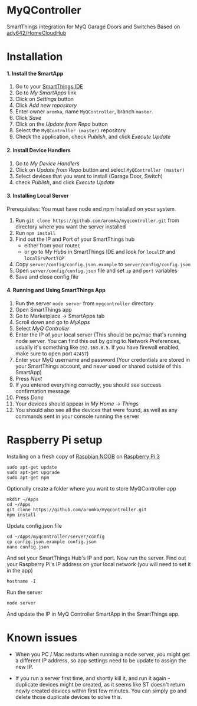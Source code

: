 # MyQController

SmartThings integration for MyQ Garage Doors and Switches
Based on [ady642/HomeCloudHub](https://github.com/ady624/HomeCloudHub)

# Installation

#### 1. Install the SmartApp

 1. Go to your [SmartThings IDE](https://graph.api.smartthings.com/login/auth)
 1. Go to *My SmartApps* link 
 1. Click on *Settings* button 
 1. Click *Add new repository*
 1. Enter owner `aromka`, name `MyQController`, branch `master`. 
 1. Click *Save*
 1. Click on the *Update from Repo* button 
 1. Select the `MyQController (master)` repository
 1. Check the application, check *Publish*, and click *Execute Update*
 
#### 2. Install Device Handlers
 
 1. Go to *My Device Handlers*
 1. Click on *Update from Repo* button and select `MyQController (master)`
 1. Select devices that you want to install (Garage Door, Switch)
 1. check *Publish*, and click *Execute Update*

#### 3. Installing Local Server

Prerequisites: You must have node and npm installed on your system.

 1. Run `git clone https://github.com/aromka/myqcontroller.git` from directory where you want the server installed
 1. Run `npm install`
 1. Find out the IP and Port of your SmartThings hub 
    - either from your router, 
    - or go to *My Hubs* in SmartThings IDE and look for `localIP` and `localSrvPortTCP`
 1. Copy `server/config/config.json.example` to `server/config/config.json` 
 1. Open `server/config/config.json` file and set `ip` and `port` variables
 1. Save and close config file

#### 4. Running and Using SmartThings App

 1. Run the server `node server` from `myqcontroller` directory
 1. Open SmartThings app
 1. Go to Marketplace -> SmartApps tab
 1. Scroll down and go to *MyApps*
 1. Select *MyQ Controller*
 1. Enter the IP of your local server 
    (This should be pc/mac that's running node server. You can find this out by going to Network Preferences, usually it's something like `192.168.0.5`. If you have firewall enabled, make sure to open port `42457`)
 1. Enter your MyQ username and password 
    (Your credentials are stored in your SmartThings account, and never used or shared outside of this SmartApp)
 1. Press *Next*
 1. If you entered everything correctly, you should see success confirmation message
 1. Press *Done*
 1. Your devices should appear in *My Home* -> *Things*
 1. You should also see all the devices that were found, as well as any commands sent in your console running the server
    
    
# Raspberry Pi setup

Installing on a fresh copy of [Raspbian NOOB](https://www.raspberrypi.org/downloads/noobs/) on [Raspberry Pi 3](https://www.amazon.com/gp/product/B01CD5VC92/ref=as_li_tl?ie=UTF8&camp=1789&creative=9325&creativeASIN=B01CD5VC92&linkCode=as2&tag=aromka-20&linkId=ae74c6aa2ea4a794b8662d6c9dcdc464)
 
    sudo apt-get update
    sudo apt-get upgrade
    sudo apt-get npm
   
Optionally create a folder where you want to store MyQController app
 
    mkdir ~/Apps
    cd ~/Apps
    git clone https://github.com/aromka/myqcontroller.git
    npm install
    
Update config.json file

    cd ~/Apps/myqcontroller/server/config
    cp config.json.example config.json
    nano config.json

And set your SmartThings Hub's IP and port. Now run the server.
Find out your Raspberry Pi's IP address on your local network (you will need to set it in the app)

    hostname -I
    
Run the server
    
    node server
    
And update the IP in MyQ Controller SmartApp in the SmartThings app.

    
    
# Known issues
 
 * When you PC / Mac restarts when running a node server, you might get a different IP address, so app settings need to be update to assign the new IP.
 
 * If you run a server first time, and shortly kill it, and run it again - duplicate devices might be created, as it seems like ST doesn't return newly created devices within first few minutes. You can simply go and delete those duplicate devices to solve this.
